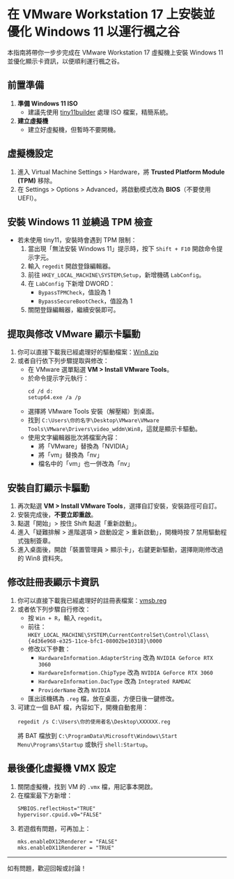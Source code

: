 # 在 VMware Workstation 17 上安裝並優化 Windows 11 以運行楓之谷

本指南將帶你一步步完成在 VMware Workstation 17 虛擬機上安裝 Windows 11 並優化顯示卡資訊，以便順利運行楓之谷。

## 前置準備
1. **準備 Windows 11 ISO**
   - 建議先使用 [tiny11builder](https://github.com/ntdevlabs/tiny11builder) 處理 ISO 檔案，精簡系統。
2. **建立虛擬機**
   - 建立好虛擬機，但暫時不要開機。

## 虛擬機設定
1. 進入 Virtual Machine Settings > Hardware，將 **Trusted Platform Module (TPM)** 移除。
2. 在 Settings > Options > Advanced，將啟動模式改為 **BIOS**（不要使用 UEFI）。

## 安裝 Windows 11 並繞過 TPM 檢查
- 若未使用 tiny11，安裝時會遇到 TPM 限制：
  1. 當出現「無法安裝 Windows 11」提示時，按下 `Shift + F10` 開啟命令提示字元。
  2. 輸入 `regedit` 開啟登錄編輯器。
  3. 前往 `HKEY_LOCAL_MACHINE\SYSTEM\Setup`，新增機碼 `LabConfig`。
  4. 在 `LabConfig` 下新增 DWORD：
     - `BypassTPMCheck`，值設為 1
     - `BypassSecureBootCheck`，值設為 1
  5. 關閉登錄編輯器，繼續安裝即可。

## 提取與修改 VMware 顯示卡驅動
1. 你可以直接下載我已經處理好的驅動檔案：[Win8.zip](./Win8.zip)
2. 或者自行依下列步驟提取與修改：
   - 在 VMware 選單點選 **VM > Install VMware Tools**。
   - 於命令提示字元執行：
     ```
     cd /d d:
     setup64.exe /a /p
     ```
   - 選擇將 VMware Tools 安裝（解壓縮）到桌面。
   - 找到 `C:\Users\你的名字\Desktop\VMware\VMware Tools\VMware\Drivers\video_wddm\Win8`，這就是顯示卡驅動。
   - 使用文字編輯器批次將檔案內容：
     - 將「VMware」替換為「NVIDIA」
     - 將「vm」替換為「nv」
     - 檔名中的「vm」也一併改為「nv」

## 安裝自訂顯示卡驅動
1. 再次點選 **VM > Install VMware Tools**，選擇自訂安裝，安裝路徑可自訂。
2. 安裝完成後，**不要立即重啟**。
3. 點選「開始」> 按住 Shift 點選「重新啟動」。
4. 進入「疑難排解 > 進階選項 > 啟動設定 > 重新啟動」，開機時按 7 禁用驅動程式強制簽章。
5. 進入桌面後，開啟「裝置管理員 > 顯示卡」，右鍵更新驅動，選擇剛剛修改過的 Win8 資料夾。

## 修改註冊表顯示卡資訊
1. 你可以直接下載我已經處理好的註冊表檔案：[vmsb.reg](./vmsb.reg)
2. 或者依下列步驟自行修改：
   - 按 `Win + R`，輸入 `regedit`。
   - 前往：
     `HKEY_LOCAL_MACHINE\SYSTEM\CurrentControlSet\Control\Class\{4d36e968-e325-11ce-bfc1-08002be10318}\0000`
   - 修改以下參數：
     - `HardwareInformation.AdapterString` 改為 `NVIDIA Geforce RTX 3060`
     - `HardwareInformation.ChipType` 改為 `NVIDIA GeForce RTX 3060`
     - `HardwareInformation.DacType` 改為 `Integrated RAMDAC`
     - `ProviderName` 改為 `NVIDIA`
   - 匯出該機碼為 `.reg` 檔，放在桌面，方便日後一鍵修改。
3. 可建立一個 BAT 檔，內容如下，開機自動套用：
   ```
   regedit /s C:\Users\你的使用者名\Desktop\XXXXXX.reg
   ```
   將 BAT 檔放到 `C:\ProgramData\Microsoft\Windows\Start Menu\Programs\Startup` 或執行 `shell:Startup`。

## 最後優化虛擬機 VMX 設定
1. 關閉虛擬機，找到 VM 的 `.vmx` 檔，用記事本開啟。
2. 在檔案最下方新增：
   ```
   SMBIOS.reflectHost="TRUE"
   hypervisor.cpuid.v0="FALSE"
   ```
3. 若遊戲有問題，可再加上：
   ```
   mks.enableDX12Renderer = "FALSE"
   mks.enableDX11Renderer = "TRUE"
   ```

---

如有問題，歡迎回報或討論！ 
